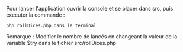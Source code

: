 Pour lancer l'application ouvrir la console et se placer dans src, puis executer la commande :

```php rollDices.php dans le terminal```

Remarque :
Modifier le nombre de lancés en changeant la valeur de la variable $try dans le fichier src/rollDices.php